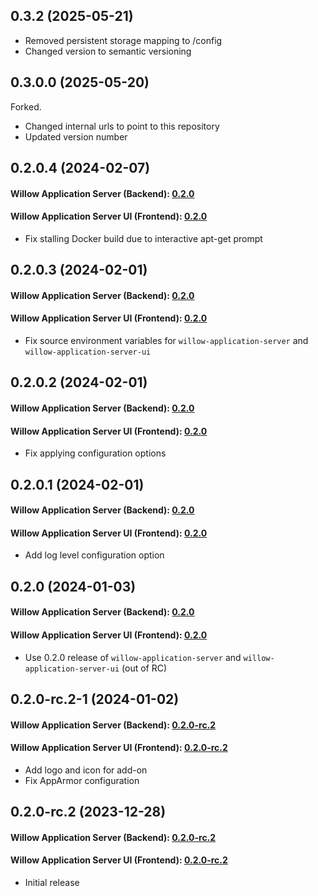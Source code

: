 ## 0.3.2 (2025-05-21)

* Removed persistent storage mapping to /config
* Changed version to semantic versioning

## 0.3.0.0 (2025-05-20)

Forked. 

* Changed internal urls to point to this repository
* Updated version number

## 0.2.0.4 (2024-02-07)

#### Willow Application Server (Backend): [0.2.0](https://github.com/toverainc/willow-application-server/tree/0.2.0)

#### Willow Application Server UI (Frontend): [0.2.0](https://github.com/toverainc/willow-application-server-ui/tree/0.2.0)

- Fix stalling Docker build due to interactive apt-get prompt

## 0.2.0.3 (2024-02-01)

#### Willow Application Server (Backend): [0.2.0](https://github.com/toverainc/willow-application-server/tree/0.2.0)

#### Willow Application Server UI (Frontend): [0.2.0](https://github.com/toverainc/willow-application-server-ui/tree/0.2.0)

- Fix source environment variables for `willow-application-server` and `willow-application-server-ui`

## 0.2.0.2 (2024-02-01)

#### Willow Application Server (Backend): [0.2.0](https://github.com/toverainc/willow-application-server/tree/0.2.0)

#### Willow Application Server UI (Frontend): [0.2.0](https://github.com/toverainc/willow-application-server-ui/tree/0.2.0)

- Fix applying configuration options

## 0.2.0.1 (2024-02-01)

#### Willow Application Server (Backend): [0.2.0](https://github.com/toverainc/willow-application-server/tree/0.2.0)

#### Willow Application Server UI (Frontend): [0.2.0](https://github.com/toverainc/willow-application-server-ui/tree/0.2.0)

- Add log level configuration option

## 0.2.0 (2024-01-03)

#### Willow Application Server (Backend): [0.2.0](https://github.com/toverainc/willow-application-server/tree/0.2.0)

#### Willow Application Server UI (Frontend): [0.2.0](https://github.com/toverainc/willow-application-server-ui/tree/0.2.0)

- Use 0.2.0 release of `willow-application-server` and `willow-application-server-ui` (out of RC)

## 0.2.0-rc.2-1 (2024-01-02)

#### Willow Application Server (Backend): [0.2.0-rc.2](https://github.com/toverainc/willow-application-server/tree/0.2.0-rc.2)

#### Willow Application Server UI (Frontend): [0.2.0-rc.2](https://github.com/toverainc/willow-application-server-ui/tree/0.2.0-rc.2)

- Add logo and icon for add-on
- Fix AppArmor configuration

## 0.2.0-rc.2 (2023-12-28)

#### Willow Application Server (Backend): [0.2.0-rc.2](https://github.com/toverainc/willow-application-server/tree/0.2.0-rc.2)

#### Willow Application Server UI (Frontend): [0.2.0-rc.2](https://github.com/toverainc/willow-application-server-ui/tree/0.2.0-rc.2)

- Initial release

